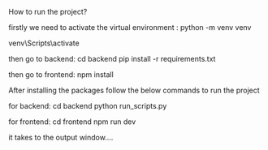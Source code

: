 How to run the project?

firstly we need to activate the virtual environment :
python -m venv venv

venv\Scripts\activate

then go to backend:
cd backend
pip install -r requirements.txt

then go to frontend:
npm install

After installing the packages follow the below commands to run the project

for backend:
cd backend
python run_scripts.py

for frontend:
cd frontend
npm run dev

it takes to the output window....

